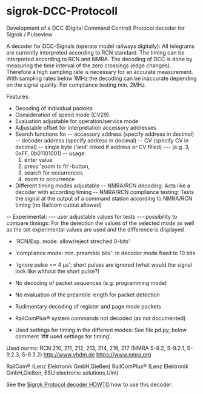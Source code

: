 # sigrok-DCC-Protocoll

Development of a DCC (Digital Command Control) Protocol decoder for Sigrok / Pulseview

A decoder for DCC-Signals (operate model railways digitally):
All telegrams are currently interpreted according to RCN standard.
The timing can be interpreted according to RCN and NMRA. 
The decoding of DCC is done by measuring the time interval
of the zero crossings (edge changes). Therefore a high sampling
rate is necessary for an accurate measurement. With sampling
rates below 1MHz the decoding can be inaccurate depending
on the signal quality. For compliance testing min. 2MHz.

Features:
- Decoding of individual packets
- Consideration of speed mode (CV29)
- Evaluation adjustable for operation/service mode
- Adjustable offset for interpretation accessory addresses
- Search functions for
-- accessory address (specify address in decimal)
-- decoder address (specify address in decimal)
-- CV (specify CV in decimal)
-- single byte ('and' linked if address or CV filled)
--- (e.g. 3, 0xFF, 0b01101001)
-- usage: 
   1. enter value
   2. press 'zoom to fit'-button, 
   3. search for occurrences
   4. zoom to occurrence
- Different timing modes adjustable
-- NMRA/RCN decoding: 
   Acts like a decoder with according timing
-- NMRA/RCN compliance testing: 
   Tests the signal at the output of a command station
   according to NMRA/RCN timing
   (no Railcom cutout allowed)
   
-- Experimental: 
--- user adjustable values for tests
--- possibility to compare timings:
    For the detection the values of the selected mode
    as well as the set experimental values are used
    and the difference is displayed
- 'RCN/Exp. mode: allow/reject streched 0-bits'
- 'compliance mode: min. preamble bits':
  in decoder mode fixed to 10 bits
- 'ignore pulse <= 4 µs':
   short pulses are ignored
   (what would the signal look like without the short pulse?)

- No decoding of packet sequences (e.g. programming mode)
- No evaluation of the preamble length for packet detection
- Rudimentary decoding of register and page mode packets
- RailComPlus® system commands not decoded (as not documented)
- Used settings for timing in the different modes: 
  See file pd.py, below comment '## used settings for timing'.

Used norms:
RCN 210, 211, 212, 213, 214, 216, 217
(NMRA S-9.2, S-9.2.1, S-9.2.3, S-9.3.2)
http://www.vhdm.de
https://www.nmra.org

RailCom® (Lenz Elektronik GmbH,Gießen)
RailComPlus® (Lenz Elektronik GmbH,Gießen, ESU electronic solutions,Ulm)


See the [Sigrok Protocol decoder HOWTO](https://sigrok.org/wiki/Protocol_decoder_HOWTO#Random_notes.2C_tips_and_tricks) how to use this decoder.

